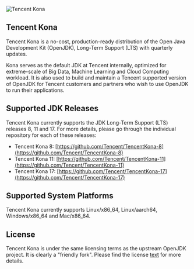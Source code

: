 ![Tencent Kona](https://user-images.githubusercontent.com/56812395/68106974-413b0700-ff1e-11e9-9128-ab1ad57283d1.png)
## Tencent Kona
Tencent Kona is a no-cost, production-ready distribution of the Open Java Development Kit (OpenJDK), Long-Term Support (LTS) with quarterly updates.

Kona serves as the default JDK at Tencent internally, optimized for extreme-scale of Big Data, Machine Learning and Cloud Computing workload. It is also used to build and maintain a Tencent supported version of OpenJDK for Tencent customers and partners who wish to use OpenJDK to run their applications.

## Supported JDK Releases

Tencent Kona currently supports the JDK Long-Term Support (LTS) releases 8, 11 and 17.
For more details, please go through the individual repository for each of these releases:

- Tencent Kona 8: [https://github.com/Tencent/TencentKona-8](https://github.com/Tencent/TencentKona-8)
- Tencent Kona 11: [https://github.com/Tencent/TencentKona-11](https://github.com/Tencent/TencentKona-11)
- Tencent Kona 17: [https://github.com/Tencent/TencentKona-17](https://github.com/Tencent/TencentKona-17)

## Supported System Platforms

Tencent Kona currently supports Linux/x86_64, Linux/aarch64, Windows/x86_64 and Mac/x86_64.

## License

Tencent Kona is under the same licensing terms as the upstream OpenJDK project. It is clearly a "friendly fork". Please find the license [text](https://tencent.github.io/konajdk/LICENSE.txt) for more details.
